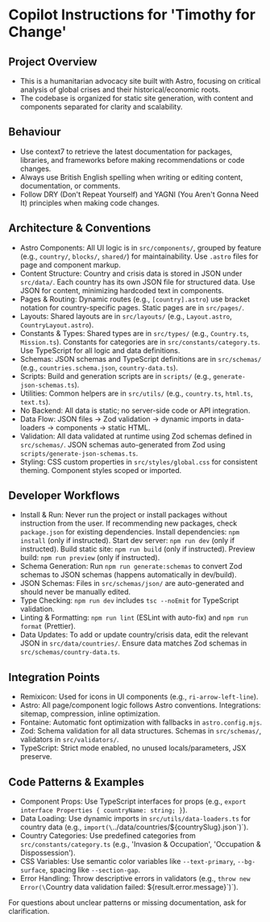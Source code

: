 # Copilot Instructions for 'Timothy for Change'

## Project Overview

- This is a humanitarian advocacy site built with Astro, focusing on critical analysis of global crises and their historical/economic roots.
- The codebase is organized for static site generation, with content and components separated for clarity and scalability.

## Behaviour

- Use context7 to retrieve the latest documentation for packages, libraries, and frameworks before making recommendations or code changes.
- Always use British English spelling when writing or editing content, documentation, or comments.
- Follow DRY (Don't Repeat Yourself) and YAGNI (You Aren't Gonna Need It) principles when making code changes.

## Architecture & Conventions

- Astro Components: All UI logic is in `src/components/`, grouped by feature (e.g., `country/`, `blocks/`, `shared/`) for maintainability. Use `.astro` files for page and component markup.
- Content Structure: Country and crisis data is stored in JSON under `src/data/`. Each country has its own JSON file for structured data. Use JSON for content, minimizing hardcoded text in components.
- Pages & Routing: Dynamic routes (e.g., `[country].astro`) use bracket notation for country-specific pages. Static pages are in `src/pages/`.
- Layouts: Shared layouts are in `src/layouts/` (e.g., `Layout.astro`, `CountryLayout.astro`).
- Constants & Types: Shared types are in `src/types/` (e.g., `Country.ts`, `Mission.ts`). Constants for categories are in `src/constants/category.ts`. Use TypeScript for all logic and data definitions.
- Schemas: JSON schemas and TypeScript definitions are in `src/schemas/` (e.g., `countries.schema.json`, `country-data.ts`).
- Scripts: Build and generation scripts are in `scripts/` (e.g., `generate-json-schemas.ts`).
- Utilities: Common helpers are in `src/utils/` (e.g., `country.ts`, `html.ts`, `text.ts`).
- No Backend: All data is static; no server-side code or API integration.
- Data Flow: JSON files → Zod validation → dynamic imports in data-loaders → components → static HTML.
- Validation: All data validated at runtime using Zod schemas defined in `src/schemas/`. JSON schemas auto-generated from Zod using `scripts/generate-json-schemas.ts`.
- Styling: CSS custom properties in `src/styles/global.css` for consistent theming. Component styles scoped or imported.

## Developer Workflows

- Install & Run: Never run the project or install packages without instruction from the user. If recommending new packages, check `package.json` for existing dependencies. Install dependencies: `npm install` (only if instructed). Start dev server: `npm run dev` (only if instructed). Build static site: `npm run build` (only if instructed). Preview build: `npm run preview` (only if instructed).
- Schema Generation: Run `npm run generate:schemas` to convert Zod schemas to JSON schemas (happens automatically in dev/build).
- JSON Schemas: Files in `src/schemas/json/` are auto-generated and should never be manually edited.
- Type Checking: `npm run dev` includes `tsc --noEmit` for TypeScript validation.
- Linting & Formatting: `npm run lint` (ESLint with auto-fix) and `npm run format` (Prettier).
- Data Updates: To add or update country/crisis data, edit the relevant JSON in `src/data/countries/`. Ensure data matches Zod schemas in `src/schemas/country-data.ts`.

## Integration Points

- Remixicon: Used for icons in UI components (e.g., `ri-arrow-left-line`).
- Astro: All page/component logic follows Astro conventions. Integrations: sitemap, compression, inline optimization.
- Fontaine: Automatic font optimization with fallbacks in `astro.config.mjs`.
- Zod: Schema validation for all data structures. Schemas in `src/schemas/`, validators in `src/validators/`.
- TypeScript: Strict mode enabled, no unused locals/parameters, JSX preserve.

## Code Patterns & Examples

- Component Props: Use TypeScript interfaces for props (e.g., `export interface Properties { countryName: string; }`).
- Data Loading: Use dynamic imports in `src/utils/data-loaders.ts` for country data (e.g., `import(\`../data/countries/${countrySlug}.json\`)`).
- Country Categories: Use predefined categories from `src/constants/category.ts` (e.g., 'Invasion & Occupation', 'Occupation & Dispossession').
- CSS Variables: Use semantic color variables like `--text-primary`, `--bg-surface`, spacing like `--section-gap`.
- Error Handling: Throw descriptive errors in validators (e.g., `throw new Error(\`Country data validation failed: ${result.error.message}\`)`).

For questions about unclear patterns or missing documentation, ask for clarification.
